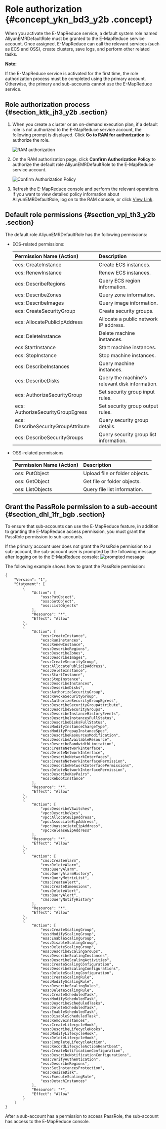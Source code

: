 # Role authorization {#concept_ykn_bd3_y2b .concept}

When you activate the E-MapReduce service, a default system role named AliyunEMRDefaultRole must be granted to the E-MapReduce service account. Once assigned, E-MapReduce can call the relevant services \(such as ECS and OSS\), create clusters, save logs, and perform other related tasks.

**Note:** 

If the E-MapReduce service is activated for the first time, the role authorization process must be completed using the primary account. Otherwise, the primary and sub-accounts cannot use the E-MapReduce service.

## Role authorization process {#section_ktk_jh3_y2b .section}

1.  When you create a cluster or an on-demand execution plan, if a default role is not authorized to the E-MapReduce service account, the following prompt is displayed. Click **Go to RAM for authorization** to authorize the role.

    ![RAM authorization](http://static-aliyun-doc.oss-cn-hangzhou.aliyuncs.com/assets/img/17844/154891560010342_en-US.jpg)

2.  On the RAM authorization page, click **Confirm Authorization Policy** to authorize the default role AliyunEMRDefaultRole to the E-MapReduce service account.

    ![Confirm Authorization Policy](http://static-aliyun-doc.oss-cn-hangzhou.aliyuncs.com/assets/img/17844/154891560110343_en-US.jpg)

3.  Refresh the E-MapReduce console and perform the relevant operations. If you want to view detailed policy information about AliyunEMRDefaultRole, log on to the RAM console, or click [View Link](https://ram.console.aliyun.com/?spm=a2c4g.11186623.2.6.77bd72fe3PD5pf#/policy/detail/system/AliyunEMRRolePolicy/info).

## Default role permissions {#section_vpj_th3_y2b .section}

The default role AliyunEMRDefaultRole has the following permissions:

-   ECS-related permissions:

    |Permission Name \(Action\)|Description|
    |:-------------------------|:----------|
    |ecs: CreateInstance|Create ECS instances.|
    |ecs: RenewInstance|Renew ECS instances.|
    |ecs: DescribeRegions|Query ECS region information.|
    |ecs: DescribeZones|Query zone information.|
    |ecs: DescribeImages|Query image information.|
    |ecs: CreateSecurityGroup|Create security groups.|
    |ecs: AllocatePublicIpAddress|Allocate a public network IP address.|
    |ecs: DeleteInstance|Delete machine instances.|
    |ecs:StartInstance|Start machine instances.|
    |ecs: StopInstance|Stop machine instances.|
    |ecs: DescribeInstances|Query machine instances.|
    |ecs: DescribeDisks|Query the machine's relevant disk information.|
    |ecs: AuthorizeSecurityGroup|Set security group input rules.|
    |ecs: AuthorizeSecurityGroupEgress|Set security group output rules.|
    |ecs: DescribeSecurityGroupAttribute|Query security group details.|
    |ecs: DescribeSecurityGroups|Query security group list information.|

-   OSS-related permissions

    |Permission Name \(Action\)|Description|
    |:-------------------------|:----------|
    |oss: PutObject|Upload file or folder objects.|
    |oss: GetObject|Get file or folder objects.|
    |oss: ListObjects|Query file list information.|


## Grant the PassRole permission to a sub-account {#section_dhl_1fr_bgb .section}

To ensure that sub-accounts can use the E-MapReduce feature, in addition to granting the E-MapReduce access permission, you must grant the PassRole permission to sub-accounts.

If the primary account user does not grant the PassRole permission to a sub-account, the sub-account user is prompted by the following message after logging on to the E-MapReduce console: ![prompted message](http://static-aliyun-doc.oss-cn-hangzhou.aliyuncs.com/assets/img/17844/154891560133938_en-US.png)

The following example shows how to grant the PassRole permission:

```
{
    "Version": "1",
    "Statement": [
        {
            "Action": [
                "oss:PutObject",
                "oss:GetObject",
                "oss:ListObjects"
            ],
            "Resource": "*",
            "Effect": "Allow"
        },
        {
            "Action": [
                "ecs:CreateInstance",
                "ecs:RunInstances",
                "ecs:RenewInstance",
                "ecs:DescribeRegions",
                "ecs:DescribeZones",
                "ecs:DescribeImages",
                "ecs:CreateSecurityGroup",
                "ecs:AllocatePublicIpAddress",
                "ecs:DeleteInstance",
                "ecs:StartInstance",
                "ecs:StopInstance",
                "ecs:DescribeInstances",
                "ecs:DescribeDisks",
                "ecs:AuthorizeSecurityGroup",
                "ecs:RevokeSecurityGroup",
                "ecs:AuthorizeSecurityGroupEgress",
                "ecs:DescribeSecurityGroupAttribute",
                "ecs:DescribeSecurityGroups",
                "ecs:DescribeInstanceHistoryEvents",
                "ecs:DescribeInstancesFullStatus",
                "ecs:DescribeDisksFullStatus",
                "ecs:ModifyInstanceChargeType",
                "ecs:ModifyPrepayInstanceSpec",
                "ecs:DescribeResourcesModification",
                "ecs:DescribeAvailableResource",
                "ecs:DescribeBandwidthLimitation",
                "ecs:CreateNetworkInterface",
                "ecs:DeleteNetworkInterface",
                "ecs:DescribeNetworkInterfaces",
                "ecs:CreateNetworkInterfacePermission",
                "ecs:DescribeNetworkInterfacePermissions",
                "ecs:DeleteNetworkInterfacePermission",
                "ecs:DescribeKeyPairs",
                "ecs:RebootInstance"
            ],
            "Resource": "*",
            "Effect": "Allow"
        },
        {
            "Action": [
                "vpc:DescribeVSwitches",
                "vpc:DescribeVpcs",
                "vpc:AllocateEipAddress",
                "vpc:AssociateEipAddress",
                "vpc:UnassociateEipAddress",
                "vpc:ReleaseEipAddress"
            ],
            "Resource": "*",
            "Effect": "Allow"
        },
        {
            "Action": [
                "cms:CreateAlarm",
                "cms:DeleteAlarm",
                "cms:QueryAlarm",
                "cms:QueryAlarmHistory",
                "cms:QueryMetricList",
                "cms:CreateAlert",
                "cms:CreateDimensions",
                "cms:DeleteAlert",
                "cms:QueryAlert",
                "cms:QueryNotifyHistory"
            ],
            "Resource": "*",
            "Effect": "Allow"
        },
        {
            "Action": [
                "ess:CreateScalingGroup",
                "ess:ModifyScalingGroup",
                "ess:EnableScalingGroup",
                "ess:DisableScalingGroup",
                "ess:DeleteScalingGroup",
                "ess:DescribeScalingGroups",
                "ess:DescribeScalingInstances",
                "ess:DescribeScalingActivities",
                "ess:CreateScalingConfiguration",
                "ess:DescribeScalingConfigurations",
                "ess:DeleteScalingConfiguration",
                "ess:CreateScalingRule",
                "ess:ModifyScalingRule",
                "ess:DescribeScalingRules",
                "ess:DeleteScalingRule",
                "ess:CreateScheduledTask",
                "ess:ModifyScheduledTask",
                "ess:DescribeScheduledTasks",
                "ess:DeleteScheduledTask",
                "ess:EnableScheduledTask",
                "ess:DisableScheduledTask",
                "ess:RemoveInstances",
                "ess:CreateLifecycleHook",
                "ess:DescribeLifecycleHooks",
                "ess:ModifyLifecycleHook",
                "ess:DeleteLifecycleHook",
                "ess:CompleteLifecycleAction",
                "ess:RecordLifecycleActionHeartbeat",
                "ess:CreateNotificationConfiguration",
                "ess:DescribeNotificationConfigurations",
                "ess:VerifyAuthentication",
                "ess:DescribeRegions",
                "ess:SetInstancesProtection",
                "ecs:ResizeDisk",
                "ess:ExecuteScalingRule",
                "ess:DetachInstances"
            ],
            "Resource": "*",
            "Effect": "Allow"
        }
    ]
}
```

After a sub-account has a permission to access PassRole, the sub-account has access to the E-MapReduce console.

